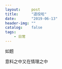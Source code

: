 ```yaml
---
layout:     post
title:      "退役啦"
date:       "2019-06-13"
header-img: ""
catalog:    false
tags:
    - 日常
---
```

如题

意料之中又在情理之中
